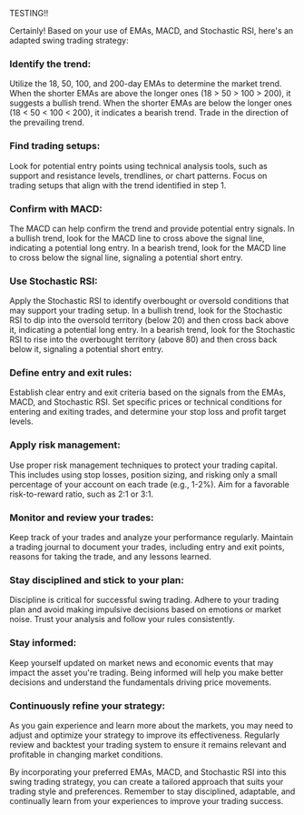 TESTING!!

Certainly! Based on your use of EMAs, MACD, and Stochastic RSI, here's an adapted swing trading strategy:

### Identify the trend: 
Utilize the 18, 50, 100, and 200-day EMAs to determine the market trend. When the shorter EMAs are above the longer ones (18 > 50 > 100 > 200), it suggests a bullish trend. When the shorter EMAs are below the longer ones (18 < 50 < 100 < 200), it indicates a bearish trend. Trade in the direction of the prevailing trend.

### Find trading setups: 
Look for potential entry points using technical analysis tools, such as support and resistance levels, trendlines, or chart patterns. Focus on trading setups that align with the trend identified in step 1.

### Confirm with MACD: 
The MACD can help confirm the trend and provide potential entry signals. In a bullish trend, look for the MACD line to cross above the signal line, indicating a potential long entry. In a bearish trend, look for the MACD line to cross below the signal line, signaling a potential short entry.

### Use Stochastic RSI: 
Apply the Stochastic RSI to identify overbought or oversold conditions that may support your trading setup. In a bullish trend, look for the Stochastic RSI to dip into the oversold territory (below 20) and then cross back above it, indicating a potential long entry. In a bearish trend, look for the Stochastic RSI to rise into the overbought territory (above 80) and then cross back below it, signaling a potential short entry.

### Define entry and exit rules: 
Establish clear entry and exit criteria based on the signals from the EMAs, MACD, and Stochastic RSI. Set specific prices or technical conditions for entering and exiting trades, and determine your stop loss and profit target levels.

### Apply risk management: 
Use proper risk management techniques to protect your trading capital. This includes using stop losses, position sizing, and risking only a small percentage of your account on each trade (e.g., 1-2%). Aim for a favorable risk-to-reward ratio, such as 2:1 or 3:1.

### Monitor and review your trades: 
Keep track of your trades and analyze your performance regularly. Maintain a trading journal to document your trades, including entry and exit points, reasons for taking the trade, and any lessons learned.

### Stay disciplined and stick to your plan:
Discipline is critical for successful swing trading. Adhere to your trading plan and avoid making impulsive decisions based on emotions or market noise. Trust your analysis and follow your rules consistently.

### Stay informed:
Keep yourself updated on market news and economic events that may impact the asset you're trading. Being informed will help you make better decisions and understand the fundamentals driving price movements.

### Continuously refine your strategy:
As you gain experience and learn more about the markets, you may need to adjust and optimize your strategy to improve its effectiveness. Regularly review and backtest your trading system to ensure it remains relevant and profitable in changing market conditions.

By incorporating your preferred EMAs, MACD, and Stochastic RSI into this swing trading strategy, you can create a tailored approach that suits your trading style and preferences. Remember to stay disciplined, adaptable, and continually learn from your experiences to improve your trading success.
